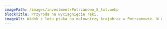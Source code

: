 ```yaml
---
imagePath: /images/investment/Potrzanowo_8_txt.webp
blockTitle: Przyroda na wyciągnięcie ręki.
imageAlt: Widok z lotu ptaka na malowniczy krajobraz w Potrzanowie. W dolnej części zdjęcia widoczne jest jezioro otoczone drzewami, a wokół niego rozciągają się domy i zabudowania wśród pól i lasów. Pola uprawne tworzą zielono-brązowy wzór na krajobrazie, a w oddali widać lasy, łąki i inne miejscowości. Jest to spokojna, wiejska okolica, idealna do życia blisko natury.
---
```


